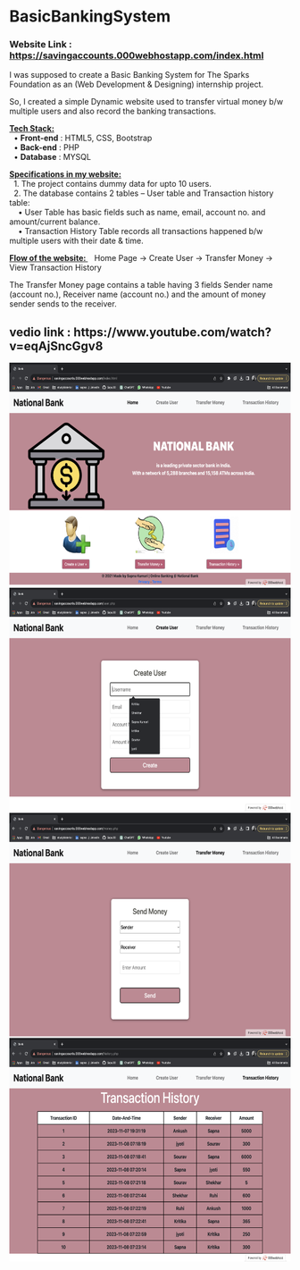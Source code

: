 # BasicBankingSystem    <h3> Website Link : https://savingaccounts.000webhostapp.com/index.html   </h2>

I was supposed to create a Basic Banking System for The Sparks Foundation as an (Web Development & Designing) internship project.

So, I created a simple Dynamic website used to transfer virtual money b/w multiple users and also record the banking transactions.

<b><u>Tech Stack:</u></b> <br>
&nbsp; •	<b>Front-end</b> : HTML5, CSS, Bootstrap <br>
&nbsp; •	<b>Back-end</b> : PHP <br>
&nbsp; •	<b>Database</b> : MYSQL <br>

<b><u>Specifications in my website:</b> </u><br>
&nbsp; 1.	The project contains dummy data for upto 10 users.   <br>
&nbsp; 2.	The database contains 2 tables – User table  and Transaction history table:  <br>
&nbsp;&nbsp;&nbsp; •	User Table has basic fields such as name, email, account no. and amount/current balance.  <br>
&nbsp;&nbsp;&nbsp; •	Transaction History Table records all transactions happened b/w multiple users with their date & time.  <br>

<b><u>Flow of the website: </u></b>&nbsp;&nbsp; Home Page -> Create User -> Transfer Money -> View Transaction History  <br>

The Transfer Money page contains a table having 3 fields Sender name (account no.), Receiver name (account no.) and the amount of money sender sends to the receiver.

<h2>vedio link : https://www.youtube.com/watch?v=eqAjSncGgv8</h2>

<img class="" src="img/Home.png" width="700" height="400" />
<img class="" src="img/CreateUser.png" width="700" height="400" />
<img class="" src="img/MoneyTransfer.png" width="700" height="400" />
<img class="" src="img/Transaction.png" width="700" height="400" />
